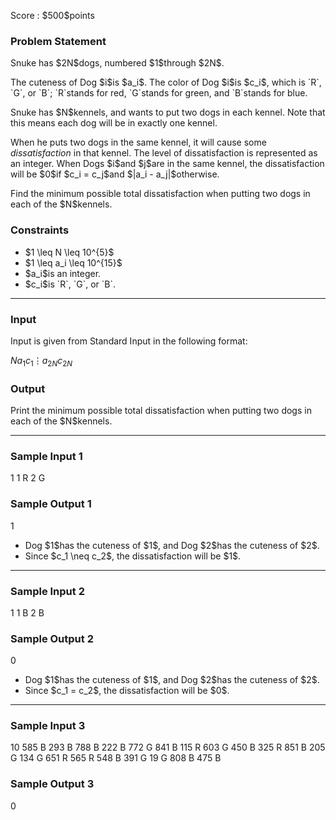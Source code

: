 
<div>

<span>

<span>

<p>
Score : $500$points
</p>

<div>

<section>

### **Problem Statement**

<p>
Snuke has $2N$dogs, numbered $1$through $2N$.
</p>

<p>
The cuteness of Dog $i$is $a_i$.
The color of Dog $i$is $c_i$, which is `R`, `G`, or `B`; `R`stands for red, `G`stands for green, and `B`stands for blue.
</p>

<p>
Snuke has $N$kennels, and wants to put two dogs in each kennel.
Note that this means each dog will be in exactly one kennel.
</p>

<p>
When he puts two dogs in the same kennel, it will cause some 
<em>
dissatisfaction
</em>
in that kennel.
The level of dissatisfaction is represented as an integer. When Dogs $i$and $j$are in the same kennel, the dissatisfaction will be $0$if $c_i = c_j$and $|a_i - a_j|$otherwise.
</p>

<p>
Find the minimum possible total dissatisfaction when putting two dogs in each of the $N$kennels.
</p>

</section>

</div>

<div>

<section>

### **Constraints**

<ul>

<li>
$1 \leq N \leq 10^{5}$
</li>

<li>
$1 \leq a_i \leq 10^{15}$
</li>

<li>
$a_i$is an integer.
</li>

<li>
$c_i$is `R`, `G`, or `B`.
</li>

</ul>

</section>

</div>

---

<div>

<div>

<section>

### **Input**

<p>
Input is given from Standard Input in the following format:
</p>

<div>

$N$$a_{1}$$c_{1}$$\vdots$$a_{2N}$$c_{2N}$
</div>

</section>

</div>

<div>

<section>

### **Output**

<p>
Print the minimum possible total dissatisfaction when putting two dogs in each of the $N$kennels.
</p>

</section>

</div>

</div>

---

<div>

<section>

### **Sample Input 1**

<div>

1
1 R
2 G

</div>

</section>

</div>

<div>

<section>

### **Sample Output 1**

<div>

1

</div>

<ul>

<li>
Dog $1$has the cuteness of $1$, and Dog $2$has the cuteness of $2$.
</li>

<li>
Since $c_1 \neq c_2$, the dissatisfaction will be $1$.
</li>

</ul>

</section>

</div>

---

<div>

<section>

### **Sample Input 2**

<div>

1
1 B
2 B

</div>

</section>

</div>

<div>

<section>

### **Sample Output 2**

<div>

0

</div>

<ul>

<li>
Dog $1$has the cuteness of $1$, and Dog $2$has the cuteness of $2$.
</li>

<li>
Since $c_1 = c_2$, the dissatisfaction will be $0$.
</li>

</ul>

</section>

</div>

---

<div>

<section>

### **Sample Input 3**

<div>

10
585 B
293 B
788 B
222 B
772 G
841 B
115 R
603 G
450 B
325 R
851 B
205 G
134 G
651 R
565 R
548 B
391 G
19 G
808 B
475 B

</div>

</section>

</div>

<div>

<section>

### **Sample Output 3**

<div>

0

</div>

</section>

</div>

</span>

</span>

</div>
